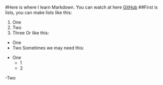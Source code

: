#Here is where I learn Markdown.
 You can watch at here [GitHub](https://github.com/WJHPrince/Markdown)
##First is lists, you can make lists like this:
1. One 
2. Two 
3. Three
Or like this:
* One 
* Two 
Sometimes we may need this:
- One 
	- 1
	- 2

-Two